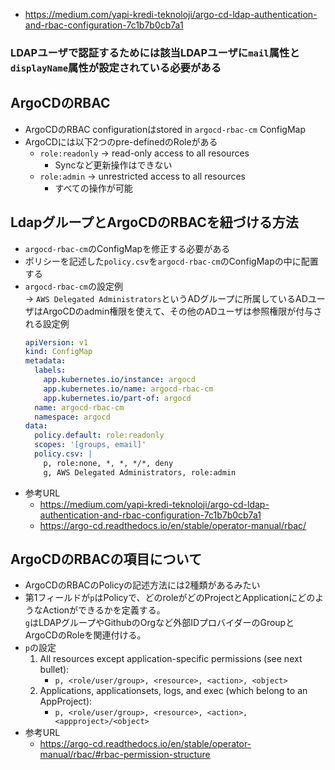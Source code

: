 - https://medium.com/yapi-kredi-teknoloji/argo-cd-ldap-authentication-and-rbac-configuration-7c1b7b0cb7a1

### **LDAPユーザで認証するためには該当LDAPユーザに`mail`属性と`displayName`属性が設定されている必要がある**

## ArgoCDのRBAC
- ArgoCDのRBAC configurationはstored in `argocd-rbac-cm` ConfigMap
- ArgoCDには以下2つのpre-definedのRoleがある
  - `role:readonly` → read-only access to all resources
    - Syncなど更新操作はできない
  - `role:admin` → unrestricted access to all resources
    - すべての操作が可能


## LdapグループとArgoCDのRBACを紐づける方法
- `argocd-rbac-cm`のConfigMapを修正する必要がある
- ポリシーを記述した`policy.csv`を`argocd-rbac-cm`のConfigMapの中に配置する
- `argocd-rbac-cm`の設定例  
  → `AWS Delegated Administrators`というADグループに所属しているADユーザはArgoCDのadmin権限を使えて、その他のADユーザは参照権限が付与される設定例
  ~~~yaml
  apiVersion: v1
  kind: ConfigMap
  metadata:
    labels:
      app.kubernetes.io/instance: argocd
      app.kubernetes.io/name: argocd-rbac-cm
      app.kubernetes.io/part-of: argocd
    name: argocd-rbac-cm
    namespace: argocd
  data:
    policy.default: role:readonly
    scopes: '[groups, email]'
    policy.csv: |
      p, role:none, *, *, */*, deny
      g, AWS Delegated Administrators, role:admin
  ~~~
- 参考URL
  - https://medium.com/yapi-kredi-teknoloji/argo-cd-ldap-authentication-and-rbac-configuration-7c1b7b0cb7a1
  - https://argo-cd.readthedocs.io/en/stable/operator-manual/rbac/

## ArgoCDのRBACの項目について
- ArgoCDのRBACのPolicyの記述方法には2種類があるみたい
- 第1フィールドが`p`はPolicyで、どのroleがどのProjectとApplicationにどのようなActionができるかを定義する。  
  `g`はLDAPグループやGithubのOrgなど外部IDプロバイダーのGroupとArgoCDのRoleを関連付ける。
- `p`の設定
  1. All resources except application-specific permissions (see next bullet):
      - `p, <role/user/group>, <resource>, <action>, <object>`
  2. Applications, applicationsets, logs, and exec (which belong to an AppProject):
      - `p, <role/user/group>, <resource>, <action>, <appproject>/<object>`
- 参考URL
  - https://argo-cd.readthedocs.io/en/stable/operator-manual/rbac/#rbac-permission-structure